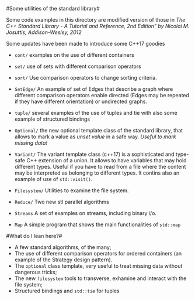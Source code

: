 #Some utilities of the standard library#

Some code examples in this directory are modified version of those in
*The C++ Standard Library - A Tutorial and Reference, 2nd Edition"
by Nicolai M. Josuttis, Addison-Wesley, 2012*

Some updates have been made to introduce some C++17 goodies

* `cont/` examples on the use of different containers 

* `set/`  use of sets with different comparison operators

* `sort/` Use comparison operators to change sorting criteria.

* `SetEdge/` An esample of set of Edges that describe a graph where different comparison operators enable directed (Edges may be repeated if they have  different orientation) or undirected graphs.

* `tuple/` several examples of the use of tuples and tie with also
some example of structured bindings

* `Optional/` the new optional template class of the standard library,
that allows to mark a value as *unset value* in a safe way. *Useful to mark missing data!*

* `Variant/` The variant template class (c++17) is a sophisticated and
type-safe C++ extension of a union. It allows to have variables that
may hold different types. Useful if you have to read from a file where
the content may be interpreted as belonging to different types.
It contins also an example of use of `std::visit()`.

* `Filesystem/` Utilities to examine the file system.

* `Reduce/` Two new stl parallel algorithms

* `Streams` A set of examples on streams, including binary i/o.

* `Map` A simple program that shows the main functionalities of `std::map`

#What do I lean here?#

- A few standard algorithms, of the many;
- The use of different comparison operators for ordered containers (an example of the Strategy design pattern).
- The `optional` class template, very useful to treat missing data without dangerous tricks;
- The new `filesystem` tools to transverse, exhamine and interact with the file system;
- Structured bindings and `std::tie` for tuples
